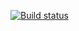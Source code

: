 [![Build status](https://ci.appveyor.com/api/projects/status/b472tva562ctng92?svg=true)](https://ci.appveyor.com/project/dmitriy-nekr/api-ci-2)
